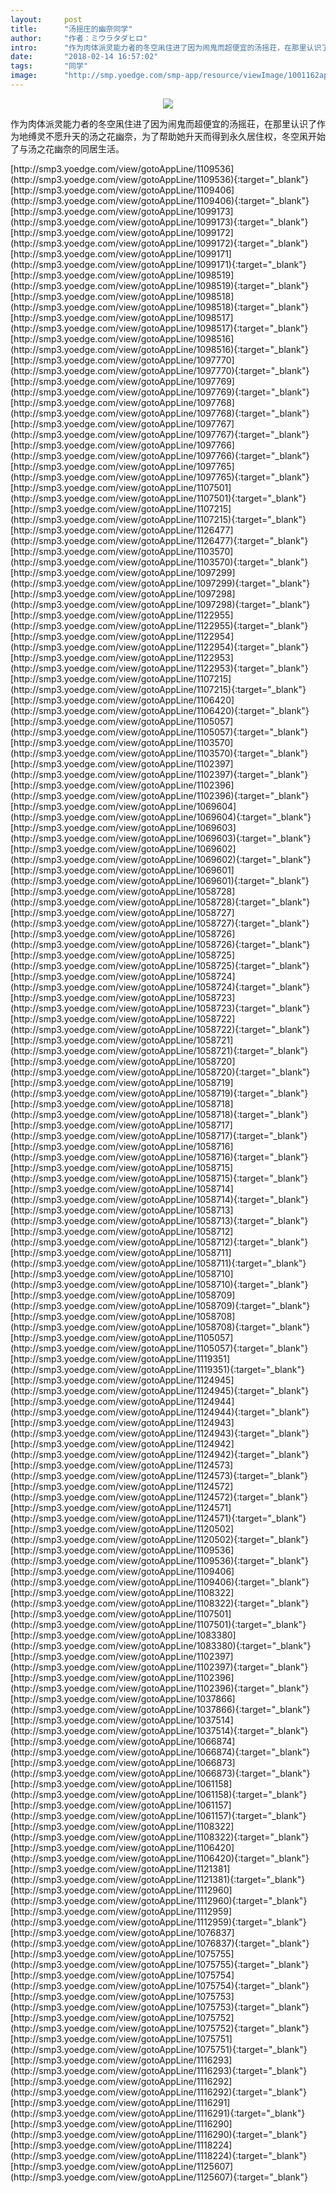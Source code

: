 ```yaml
---
layout:     post
title:      "汤摇庄的幽奈同学"
author:     "作者：ミウラタダヒロ"
intro:      "作为肉体派灵能力者的冬空凩住进了因为闹鬼而超便宜的汤摇荘，在那里认识了作为地缚灵不愿升天的汤之花幽奈，为了帮助她升天而得到永久居住权，冬空凩开始了与汤之花幽奈的同居生活。"
date:       "2018-02-14 16:57:02"
tags:       "同学"
image:      "http://smp.yoedge.com/smp-app/resource/viewImage/1001162appline.png"
---
```

<div style="text-align: center">
<p><img src="http://smp.yoedge.com/smp-app/resource/viewImage/1001162appline.png"/></p>
</div>
<p class="post-meta">
<span>作为肉体派灵能力者的冬空凩住进了因为闹鬼而超便宜的汤摇荘，在那里认识了作为地缚灵不愿升天的汤之花幽奈，为了帮助她升天而得到永久居住权，冬空凩开始了与汤之花幽奈的同居生活。</span>
</p>
[http://smp3.yoedge.com/view/gotoAppLine/1109536](http://smp3.yoedge.com/view/gotoAppLine/1109536){:target="_blank"}
[http://smp3.yoedge.com/view/gotoAppLine/1109406](http://smp3.yoedge.com/view/gotoAppLine/1109406){:target="_blank"}
[http://smp3.yoedge.com/view/gotoAppLine/1099173](http://smp3.yoedge.com/view/gotoAppLine/1099173){:target="_blank"}
[http://smp3.yoedge.com/view/gotoAppLine/1099172](http://smp3.yoedge.com/view/gotoAppLine/1099172){:target="_blank"}
[http://smp3.yoedge.com/view/gotoAppLine/1099171](http://smp3.yoedge.com/view/gotoAppLine/1099171){:target="_blank"}
[http://smp3.yoedge.com/view/gotoAppLine/1098519](http://smp3.yoedge.com/view/gotoAppLine/1098519){:target="_blank"}
[http://smp3.yoedge.com/view/gotoAppLine/1098518](http://smp3.yoedge.com/view/gotoAppLine/1098518){:target="_blank"}
[http://smp3.yoedge.com/view/gotoAppLine/1098517](http://smp3.yoedge.com/view/gotoAppLine/1098517){:target="_blank"}
[http://smp3.yoedge.com/view/gotoAppLine/1098516](http://smp3.yoedge.com/view/gotoAppLine/1098516){:target="_blank"}
[http://smp3.yoedge.com/view/gotoAppLine/1097770](http://smp3.yoedge.com/view/gotoAppLine/1097770){:target="_blank"}
[http://smp3.yoedge.com/view/gotoAppLine/1097769](http://smp3.yoedge.com/view/gotoAppLine/1097769){:target="_blank"}
[http://smp3.yoedge.com/view/gotoAppLine/1097768](http://smp3.yoedge.com/view/gotoAppLine/1097768){:target="_blank"}
[http://smp3.yoedge.com/view/gotoAppLine/1097767](http://smp3.yoedge.com/view/gotoAppLine/1097767){:target="_blank"}
[http://smp3.yoedge.com/view/gotoAppLine/1097766](http://smp3.yoedge.com/view/gotoAppLine/1097766){:target="_blank"}
[http://smp3.yoedge.com/view/gotoAppLine/1097765](http://smp3.yoedge.com/view/gotoAppLine/1097765){:target="_blank"}
[http://smp3.yoedge.com/view/gotoAppLine/1107501](http://smp3.yoedge.com/view/gotoAppLine/1107501){:target="_blank"}
[http://smp3.yoedge.com/view/gotoAppLine/1107215](http://smp3.yoedge.com/view/gotoAppLine/1107215){:target="_blank"}
[http://smp3.yoedge.com/view/gotoAppLine/1126477](http://smp3.yoedge.com/view/gotoAppLine/1126477){:target="_blank"}
[http://smp3.yoedge.com/view/gotoAppLine/1103570](http://smp3.yoedge.com/view/gotoAppLine/1103570){:target="_blank"}
[http://smp3.yoedge.com/view/gotoAppLine/1097299](http://smp3.yoedge.com/view/gotoAppLine/1097299){:target="_blank"}
[http://smp3.yoedge.com/view/gotoAppLine/1097298](http://smp3.yoedge.com/view/gotoAppLine/1097298){:target="_blank"}
[http://smp3.yoedge.com/view/gotoAppLine/1122955](http://smp3.yoedge.com/view/gotoAppLine/1122955){:target="_blank"}
[http://smp3.yoedge.com/view/gotoAppLine/1122954](http://smp3.yoedge.com/view/gotoAppLine/1122954){:target="_blank"}
[http://smp3.yoedge.com/view/gotoAppLine/1122953](http://smp3.yoedge.com/view/gotoAppLine/1122953){:target="_blank"}
[http://smp3.yoedge.com/view/gotoAppLine/1107215](http://smp3.yoedge.com/view/gotoAppLine/1107215){:target="_blank"}
[http://smp3.yoedge.com/view/gotoAppLine/1106420](http://smp3.yoedge.com/view/gotoAppLine/1106420){:target="_blank"}
[http://smp3.yoedge.com/view/gotoAppLine/1105057](http://smp3.yoedge.com/view/gotoAppLine/1105057){:target="_blank"}
[http://smp3.yoedge.com/view/gotoAppLine/1103570](http://smp3.yoedge.com/view/gotoAppLine/1103570){:target="_blank"}
[http://smp3.yoedge.com/view/gotoAppLine/1102397](http://smp3.yoedge.com/view/gotoAppLine/1102397){:target="_blank"}
[http://smp3.yoedge.com/view/gotoAppLine/1102396](http://smp3.yoedge.com/view/gotoAppLine/1102396){:target="_blank"}
[http://smp3.yoedge.com/view/gotoAppLine/1069604](http://smp3.yoedge.com/view/gotoAppLine/1069604){:target="_blank"}
[http://smp3.yoedge.com/view/gotoAppLine/1069603](http://smp3.yoedge.com/view/gotoAppLine/1069603){:target="_blank"}
[http://smp3.yoedge.com/view/gotoAppLine/1069602](http://smp3.yoedge.com/view/gotoAppLine/1069602){:target="_blank"}
[http://smp3.yoedge.com/view/gotoAppLine/1069601](http://smp3.yoedge.com/view/gotoAppLine/1069601){:target="_blank"}
[http://smp3.yoedge.com/view/gotoAppLine/1058728](http://smp3.yoedge.com/view/gotoAppLine/1058728){:target="_blank"}
[http://smp3.yoedge.com/view/gotoAppLine/1058727](http://smp3.yoedge.com/view/gotoAppLine/1058727){:target="_blank"}
[http://smp3.yoedge.com/view/gotoAppLine/1058726](http://smp3.yoedge.com/view/gotoAppLine/1058726){:target="_blank"}
[http://smp3.yoedge.com/view/gotoAppLine/1058725](http://smp3.yoedge.com/view/gotoAppLine/1058725){:target="_blank"}
[http://smp3.yoedge.com/view/gotoAppLine/1058724](http://smp3.yoedge.com/view/gotoAppLine/1058724){:target="_blank"}
[http://smp3.yoedge.com/view/gotoAppLine/1058723](http://smp3.yoedge.com/view/gotoAppLine/1058723){:target="_blank"}
[http://smp3.yoedge.com/view/gotoAppLine/1058722](http://smp3.yoedge.com/view/gotoAppLine/1058722){:target="_blank"}
[http://smp3.yoedge.com/view/gotoAppLine/1058721](http://smp3.yoedge.com/view/gotoAppLine/1058721){:target="_blank"}
[http://smp3.yoedge.com/view/gotoAppLine/1058720](http://smp3.yoedge.com/view/gotoAppLine/1058720){:target="_blank"}
[http://smp3.yoedge.com/view/gotoAppLine/1058719](http://smp3.yoedge.com/view/gotoAppLine/1058719){:target="_blank"}
[http://smp3.yoedge.com/view/gotoAppLine/1058718](http://smp3.yoedge.com/view/gotoAppLine/1058718){:target="_blank"}
[http://smp3.yoedge.com/view/gotoAppLine/1058717](http://smp3.yoedge.com/view/gotoAppLine/1058717){:target="_blank"}
[http://smp3.yoedge.com/view/gotoAppLine/1058716](http://smp3.yoedge.com/view/gotoAppLine/1058716){:target="_blank"}
[http://smp3.yoedge.com/view/gotoAppLine/1058715](http://smp3.yoedge.com/view/gotoAppLine/1058715){:target="_blank"}
[http://smp3.yoedge.com/view/gotoAppLine/1058714](http://smp3.yoedge.com/view/gotoAppLine/1058714){:target="_blank"}
[http://smp3.yoedge.com/view/gotoAppLine/1058713](http://smp3.yoedge.com/view/gotoAppLine/1058713){:target="_blank"}
[http://smp3.yoedge.com/view/gotoAppLine/1058712](http://smp3.yoedge.com/view/gotoAppLine/1058712){:target="_blank"}
[http://smp3.yoedge.com/view/gotoAppLine/1058711](http://smp3.yoedge.com/view/gotoAppLine/1058711){:target="_blank"}
[http://smp3.yoedge.com/view/gotoAppLine/1058710](http://smp3.yoedge.com/view/gotoAppLine/1058710){:target="_blank"}
[http://smp3.yoedge.com/view/gotoAppLine/1058709](http://smp3.yoedge.com/view/gotoAppLine/1058709){:target="_blank"}
[http://smp3.yoedge.com/view/gotoAppLine/1058708](http://smp3.yoedge.com/view/gotoAppLine/1058708){:target="_blank"}
[http://smp3.yoedge.com/view/gotoAppLine/1105057](http://smp3.yoedge.com/view/gotoAppLine/1105057){:target="_blank"}
[http://smp3.yoedge.com/view/gotoAppLine/1119351](http://smp3.yoedge.com/view/gotoAppLine/1119351){:target="_blank"}
[http://smp3.yoedge.com/view/gotoAppLine/1124945](http://smp3.yoedge.com/view/gotoAppLine/1124945){:target="_blank"}
[http://smp3.yoedge.com/view/gotoAppLine/1124944](http://smp3.yoedge.com/view/gotoAppLine/1124944){:target="_blank"}
[http://smp3.yoedge.com/view/gotoAppLine/1124943](http://smp3.yoedge.com/view/gotoAppLine/1124943){:target="_blank"}
[http://smp3.yoedge.com/view/gotoAppLine/1124942](http://smp3.yoedge.com/view/gotoAppLine/1124942){:target="_blank"}
[http://smp3.yoedge.com/view/gotoAppLine/1124573](http://smp3.yoedge.com/view/gotoAppLine/1124573){:target="_blank"}
[http://smp3.yoedge.com/view/gotoAppLine/1124572](http://smp3.yoedge.com/view/gotoAppLine/1124572){:target="_blank"}
[http://smp3.yoedge.com/view/gotoAppLine/1124571](http://smp3.yoedge.com/view/gotoAppLine/1124571){:target="_blank"}
[http://smp3.yoedge.com/view/gotoAppLine/1120502](http://smp3.yoedge.com/view/gotoAppLine/1120502){:target="_blank"}
[http://smp3.yoedge.com/view/gotoAppLine/1109536](http://smp3.yoedge.com/view/gotoAppLine/1109536){:target="_blank"}
[http://smp3.yoedge.com/view/gotoAppLine/1109406](http://smp3.yoedge.com/view/gotoAppLine/1109406){:target="_blank"}
[http://smp3.yoedge.com/view/gotoAppLine/1108322](http://smp3.yoedge.com/view/gotoAppLine/1108322){:target="_blank"}
[http://smp3.yoedge.com/view/gotoAppLine/1107501](http://smp3.yoedge.com/view/gotoAppLine/1107501){:target="_blank"}
[http://smp3.yoedge.com/view/gotoAppLine/1083380](http://smp3.yoedge.com/view/gotoAppLine/1083380){:target="_blank"}
[http://smp3.yoedge.com/view/gotoAppLine/1102397](http://smp3.yoedge.com/view/gotoAppLine/1102397){:target="_blank"}
[http://smp3.yoedge.com/view/gotoAppLine/1102396](http://smp3.yoedge.com/view/gotoAppLine/1102396){:target="_blank"}
[http://smp3.yoedge.com/view/gotoAppLine/1037866](http://smp3.yoedge.com/view/gotoAppLine/1037866){:target="_blank"}
[http://smp3.yoedge.com/view/gotoAppLine/1037514](http://smp3.yoedge.com/view/gotoAppLine/1037514){:target="_blank"}
[http://smp3.yoedge.com/view/gotoAppLine/1066874](http://smp3.yoedge.com/view/gotoAppLine/1066874){:target="_blank"}
[http://smp3.yoedge.com/view/gotoAppLine/1066873](http://smp3.yoedge.com/view/gotoAppLine/1066873){:target="_blank"}
[http://smp3.yoedge.com/view/gotoAppLine/1061158](http://smp3.yoedge.com/view/gotoAppLine/1061158){:target="_blank"}
[http://smp3.yoedge.com/view/gotoAppLine/1061157](http://smp3.yoedge.com/view/gotoAppLine/1061157){:target="_blank"}
[http://smp3.yoedge.com/view/gotoAppLine/1108322](http://smp3.yoedge.com/view/gotoAppLine/1108322){:target="_blank"}
[http://smp3.yoedge.com/view/gotoAppLine/1106420](http://smp3.yoedge.com/view/gotoAppLine/1106420){:target="_blank"}
[http://smp3.yoedge.com/view/gotoAppLine/1121381](http://smp3.yoedge.com/view/gotoAppLine/1121381){:target="_blank"}
[http://smp3.yoedge.com/view/gotoAppLine/1112960](http://smp3.yoedge.com/view/gotoAppLine/1112960){:target="_blank"}
[http://smp3.yoedge.com/view/gotoAppLine/1112959](http://smp3.yoedge.com/view/gotoAppLine/1112959){:target="_blank"}
[http://smp3.yoedge.com/view/gotoAppLine/1076837](http://smp3.yoedge.com/view/gotoAppLine/1076837){:target="_blank"}
[http://smp3.yoedge.com/view/gotoAppLine/1075755](http://smp3.yoedge.com/view/gotoAppLine/1075755){:target="_blank"}
[http://smp3.yoedge.com/view/gotoAppLine/1075754](http://smp3.yoedge.com/view/gotoAppLine/1075754){:target="_blank"}
[http://smp3.yoedge.com/view/gotoAppLine/1075753](http://smp3.yoedge.com/view/gotoAppLine/1075753){:target="_blank"}
[http://smp3.yoedge.com/view/gotoAppLine/1075752](http://smp3.yoedge.com/view/gotoAppLine/1075752){:target="_blank"}
[http://smp3.yoedge.com/view/gotoAppLine/1075751](http://smp3.yoedge.com/view/gotoAppLine/1075751){:target="_blank"}
[http://smp3.yoedge.com/view/gotoAppLine/1116293](http://smp3.yoedge.com/view/gotoAppLine/1116293){:target="_blank"}
[http://smp3.yoedge.com/view/gotoAppLine/1116292](http://smp3.yoedge.com/view/gotoAppLine/1116292){:target="_blank"}
[http://smp3.yoedge.com/view/gotoAppLine/1116291](http://smp3.yoedge.com/view/gotoAppLine/1116291){:target="_blank"}
[http://smp3.yoedge.com/view/gotoAppLine/1116290](http://smp3.yoedge.com/view/gotoAppLine/1116290){:target="_blank"}
[http://smp3.yoedge.com/view/gotoAppLine/1118224](http://smp3.yoedge.com/view/gotoAppLine/1118224){:target="_blank"}
[http://smp3.yoedge.com/view/gotoAppLine/1125607](http://smp3.yoedge.com/view/gotoAppLine/1125607){:target="_blank"}


